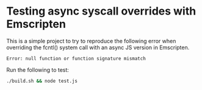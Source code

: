 # Testing async syscall overrides with Emscripten

This is a simple project to try to reproduce the following error when overriding the fcntl() system call with an async JS version in Emscripten.

```
Error: null function or function signature mismatch
```

Run the following to test:

```bash
./build.sh && node test.js
```
